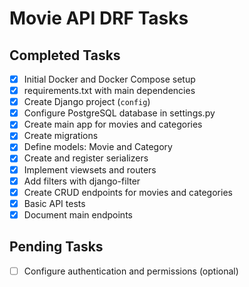 # Movie API DRF Tasks

## Completed Tasks
- [x] Initial Docker and Docker Compose setup
- [x] requirements.txt with main dependencies
- [x] Create Django project (`config`)
- [x] Configure PostgreSQL database in settings.py
- [x] Create main app for movies and categories
- [x] Create migrations
- [x] Define models: Movie and Category
- [x] Create and register serializers
- [x] Implement viewsets and routers
- [x] Add filters with django-filter
- [x] Create CRUD endpoints for movies and categories
- [x] Basic API tests
- [x] Document main endpoints

## Pending Tasks
- [ ] Configure authentication and permissions (optional) 